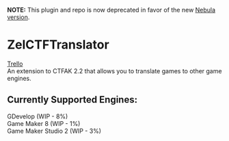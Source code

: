 **NOTE:** This plugin and repo is now deprecated in favor of the new [Nebula version](https://github.com/AITYunivers/NebulaFD/tree/master/Nebula.Plugins/ZelTranslator "Link to Nebula repo").

# ZelCTFTranslator
[Trello](https://trello.com/b/VHfVeyIn/zelctftranslator "Trello")<br/>
An extension to CTFAK 2.2 that allows you to translate games to other game engines.

## Currently Supported Engines:
GDevelop (WIP - 8%)<br/> 
Game Maker 8 (WIP - 1%)<br/> 
Game Maker Studio 2 (WIP - 3%)<br/> 
